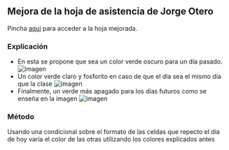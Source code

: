 ## Mejora de la hoja de asistencia de Jorge Otero
Pincha [aqui](https://docs.google.com/spreadsheets/d/1QU4DNsqEpBDj1nz5bxj0Jge5afwkwyeI8E1kRlwTUTU/edit?usp=sharing) para acceder a la hoja mejorada.
### Explicación
+ En esta se propone que sea un color verde oscuro para un día pasado. ![imagen](https://user-images.githubusercontent.com/114479616/197697275-ad00f0c2-ed62-4fa2-b0d4-8932570467e0.png)
+ Un color verde claro y fosforito en caso de que el día sea el mismo dia que la clase ![imagen](https://user-images.githubusercontent.com/114479616/197697625-408227b5-d363-440e-9826-90be37901a5f.png)
+ Finalmente, un verde más apagado para los días futuros como se enseña en la imagen ![imagen](https://user-images.githubusercontent.com/114479616/197697876-f5112a29-aeb7-43f1-a097-3d97f679dd42.png)
### Método
Usando una condicional sobre el formato de las celdas que repecto el día de hoy varía el color  de las otras utilizando los colores explicados antes

